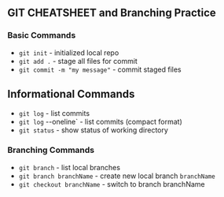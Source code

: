 ## GIT CHEATSHEET and Branching Practice


### Basic Commands
* `git init` - initialized local repo
* `git add .` - stage all files for commit
* `git commit -m "my message"` - commit staged files

## Informational Commands
* `git log` - list commits
* `git log` --oneline` - list commits (compact format)
* `git status` - show status of working directory

### Branching Commands
* `git branch` - list local branches
* `git branch branchName` - create new local branch `branchName`
* `git checkout branchName` - switch to branch branchName
